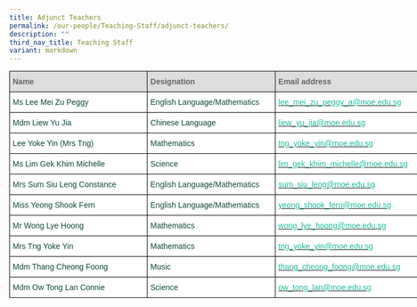 ```yaml
---
title: Adjunct Teachers
permalink: /our-people/Teaching-Staff/adjunct-teachers/
description: ""
third_nav_title: Teaching Staff
variant: markdown
---
```

<style type="text/css">
.tg  {border-collapse:collapse;border-spacing:0;margin:0px auto;}
.tg td{border-color:black;border-style:solid;border-width:1px;font-family:Arial, sans-serif;font-size:14px;
  overflow:hidden;padding:10px 5px;word-break:normal;}
.tg th{border-color:black;border-style:solid;border-width:1px;font-family:Arial, sans-serif;font-size:14px;
  font-weight:normal;overflow:hidden;padding:10px 5px;word-break:normal;}
.tg .tg-yhj3{background-color:#FFF;color:#0C463A;text-align:left;vertical-align:middle}
.tg .tg-feqv{background-color:#DDD;color:#666;font-weight:bold;text-align:left;vertical-align:middle}
.tg .tg-o5fr{background-color:#FFF;color:#FD6500;text-align:left;vertical-align:middle}
</style>
<table class="tg" style="undefined;table-layout: fixed; width: 775px">
<colgroup>
<col style="width: 257px">
<col style="width: 234px">
<col style="width: 300px">
</colgroup>
<tbody>
  <tr>
    <td class="tg-feqv"><span style="color:#666;background-color:#DDD">Name</span></td>
    <td class="tg-feqv"><span style="color:#666;background-color:#DDD">Designation</span></td>
    <td class="tg-feqv"><span style="color:#666;background-color:#DDD">Email address</span></td>
  </tr>
	<tr>
    <td class="tg-yhj3">Ms Lee Mei Zu Peggy<br></td>
    <td class="tg-yhj3">English Language/Mathematics</td>
    <td class="tg-o5fr"><a href="mailto:lee_mei_zu_peggy_a@moe.edu.sg"><span style="text-decoration:none;color:#1ABC9C">lee_mei_zu_peggy_a@moe.edu.sg</span></a><br></td>
  </tr>
	 <tr>
    <td class="tg-yhj3"> Mdm Liew Yu Jia</td>
    <td class="tg-yhj3"> Chinese Language </td>
     <td class="tg-o5fr"><a href="mailto:liew_yu_jia@moe.edu.sg"><span style="text-decoration:none;color:#1ABC9C">liew_yu_jia@moe.edu.sg</span></a><br></td>
	</tr>
  <tr>
    <td class="tg-yhj3"> Lee Yoke Yin (Mrs Tng)</td>
    <td class="tg-yhj3">Mathematics</td>
    <td class="tg-o5fr"><a href="mailto:tng_yoke_yin@moe.edu.sg"><span style="text-decoration:none;color:#1ABC9C">tng_yoke_yin@moe.edu.sg</span></a> </td>
  </tr>
  <tr>
    <td class="tg-yhj3">Ms Lim Gek Khim Michelle </td>
    <td class="tg-yhj3"> Science</td>
    <td class="tg-o5fr"><a href="mailto:lim_gek_khim_michelle@moe.edu.sg"><span style="text-decoration:none;color:#1ABC9C">lim_gek_khim_michelle@moe.edu.sg</span></a> </td>
  </tr>
	<tr>
    <td class="tg-yhj3">Mrs Sum Siu Leng Constance</td>
    <td class="tg-yhj3"> English Language/Mathematics</td>
    <td class="tg-o5fr"><a href="mailto:sum_siu_leng@moe.edu.sg"><span style="text-decoration:none;color:#1ABC9C">sum_siu_leng@moe.edu.sg</span></a></td>
  </tr>
  <tr>
    <td class="tg-yhj3">Miss Yeong Shook Fern </td>
    <td class="tg-yhj3"> English Language/Mathematics</td>
    <td class="tg-o5fr"><a href="mailto:yeong_shook_fern@moe.edu.sg"><span style="text-decoration:none;color:#1ABC9C">yeong_shook_fern@moe.edu.sg</span></a></td>
  </tr>
  <tr>
    <td class="tg-yhj3">Mr Wong Lye Hoong </td>
    <td class="tg-yhj3"> Mathematics</td>
    <td class="tg-o5fr"><a href="mailto:wong_lye_hoong@moe.edu.sg"><span style="text-decoration:none;color:#1ABC9C">wong_lye_hoong@moe.edu.sg</span></a></td>
  </tr>
	<tr>
    <td class="tg-yhj3">Mrs Tng Yoke Yin</td>
    <td class="tg-yhj3"> Mathematics</td>
    <td class="tg-o5fr"><a href="mailto:tng_yoke_yin@moe.edu.sg"><span style="text-decoration:none;color:#1ABC9C">tng_yoke_yin@moe.edu.sg</span></a> </td>
  </tr>
  <tr>
    <td class="tg-yhj3">Mdm Thang Cheong Foong </td>
    <td class="tg-yhj3">Music </td>
   <td class="tg-o5fr"><a href="mailto:thang_cheong_foong@moe.edu.sg"><span style="text-decoration:none;color:#1ABC9C">thang_cheong_foong@moe.edu.sg</span></a> </td>
  </tr>
  <tr>
    <td class="tg-yhj3">Mdm Ow Tong Lan Connie</td>
    <td class="tg-yhj3">Science</td>
    <td class="tg-o5fr"><a href="mailto:ow_tong_lan@moe.edu.sg"><span style="text-decoration:none;color:#1ABC9C">ow_tong_lan@moe.edu.sg</span></a> </td>
  </tr>
</tbody>
</table>